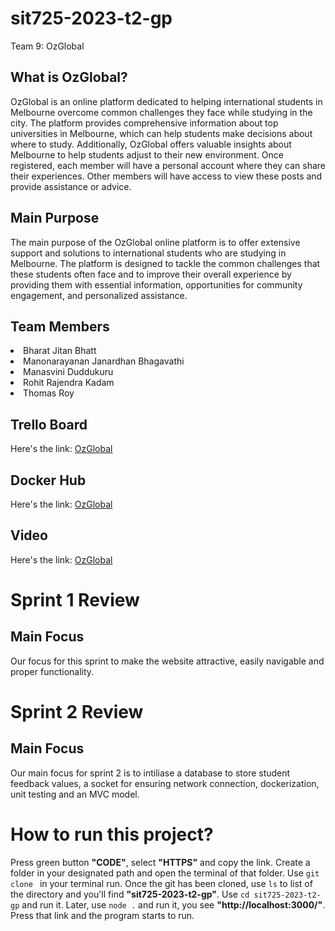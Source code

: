 # sit725-2023-t2-gp
Team 9: OzGlobal
<!-- Team 9 -->
<h2>What is OzGlobal?</h2>
<p>OzGlobal is an online platform dedicated to helping international students in Melbourne overcome common challenges they face while studying in the city. The platform provides comprehensive information about top universities in Melbourne, which can help students make decisions about where to study. Additionally, OzGlobal offers valuable insights about Melbourne to help students adjust to their new environment. Once registered, each member will have a personal account where they can share their experiences. Other members will have access to view these posts and provide assistance or advice.</p>
<h2>Main Purpose</h2>
<p>The main purpose of the OzGlobal online platform is to offer extensive support and solutions to international students who are studying in Melbourne. The platform is designed to tackle the common challenges that these students often face and to improve their overall experience by providing them with essential information, opportunities for community engagement, and personalized assistance.</p>
<h2>Team Members</h2>
<li> Bharat Jitan Bhatt </li>
<li> Manonarayanan Janardhan Bhagavathi </li>
<li> Manasvini Duddukuru </li>
<li> Rohit Rajendra Kadam </li>
<li> Thomas Roy </li>
<h2>Trello Board</h2>
<p>Here's the link: <a target="_blank" href="https://trello.com/b/7tzyf2JK/ozglobal">OzGlobal</a></p>
<h2>Docker Hub</h2>
<p>Here's the link: <a target="_blank" href="https://hub.docker.com/repository/docker/jbm1412/sit725-2023-t2-gp/general">OzGlobal</a></p>
<h2>Video</h2>
<p>Here's the link: <a target="_blank" href="https://youtu.be/BXtw5qtjQZs">OzGlobal</a></p>
<h1>Sprint 1 Review</h1>
<h2>Main Focus</h2>
<p> Our focus for this sprint to make the website attractive, easily navigable and proper functionality.</p>
<h1>Sprint 2 Review</h1>
<h2>Main Focus</h2>
<p>Our main focus for sprint 2 is to intiliase a database to store student feedback values, a socket for ensuring network connection, dockerization, unit testing and an MVC model.</p>
<h1>How to run this project?</h1>
<p>Press green button <b>"CODE"</b>, select <b>"HTTPS"</b> and copy the link. Create a folder in your designated path and open the terminal of that folder. Use <code>git clone <paste the git link></code> in your terminal run. Once the git has been cloned, use <code>ls</code> to list of the directory and you'll find <b>"sit725-2023-t2-gp"</b>. Use <code>cd sit725-2023-t2-gp</code> and run it. Later, use <code>node .</code> and run it, you see <b>"http://localhost:3000/"</b>. Press that link and the program starts to run.</p>
